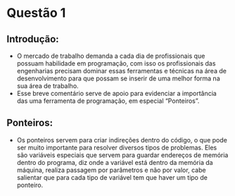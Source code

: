 # Questão 1
## Introdução:
- O mercado de trabalho demanda a cada dia de profissionais que possuam habilidade em programação, com isso os profissionais das engenharias precisam dominar essas ferramentas e técnicas na área de desenvolvimento para que possam se inserir de uma melhor forma na sua área de trabalho.
- Esse breve comentário serve de apoio para evidenciar a importância das uma ferramenta de programação, em especial “Ponteiros”.
## Ponteiros:
- Os ponteiros servem para criar indireções dentro do código, o que pode ser muito importante para resolver diversos tipos de problemas. Eles são variáveis especiais que servem para guardar endereços de memória dentro do programa, diz onde a variável está dentro da memória da máquina, realiza passagem por parâmetros e não por valor, cabe salientar que para cada tipo de variável tem que haver um tipo de ponteiro.